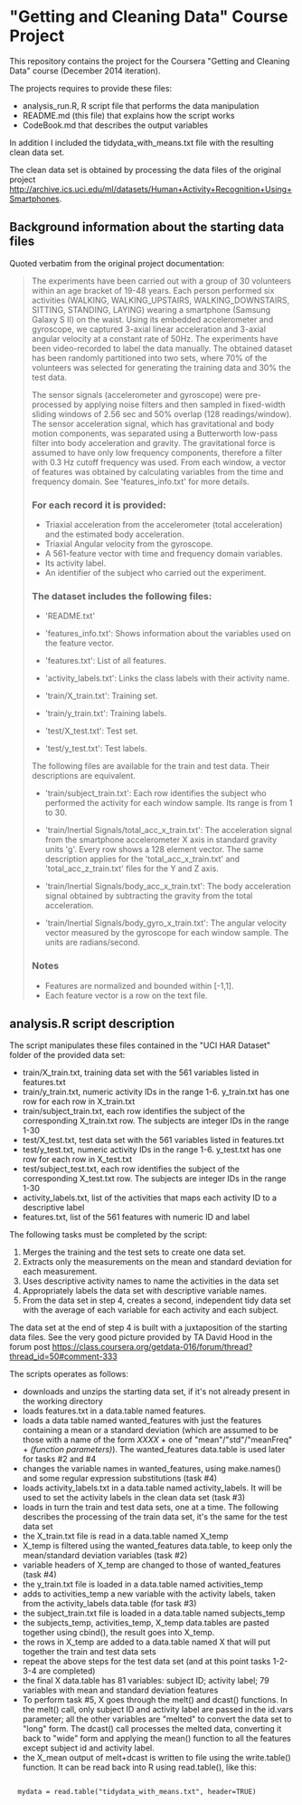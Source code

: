 # "Getting and Cleaning Data" Course Project


This repository contains the project for the Coursera "Getting and Cleaning Data" course (December 2014 iteration).

The projects requires to provide these files:
* analysis_run.R, R script file that performs the data manipulation
* README.md (this file) that explains how the script works
* CodeBook.md that describes the output variables

In addition I included the tidydata_with_means.txt file with the resulting clean data set.

The clean data set is obtained by processing the data files of the original project http://archive.ics.uci.edu/ml/datasets/Human+Activity+Recognition+Using+Smartphones.

## Background information about the starting data files

Quoted verbatim from the original project documentation:

> The experiments have been carried out with a group of 30 volunteers within an age bracket of 19-48 years. Each person performed six activities (WALKING, WALKING_UPSTAIRS, WALKING_DOWNSTAIRS, SITTING, STANDING, LAYING) wearing a smartphone (Samsung Galaxy S II) on the waist. Using its embedded accelerometer and gyroscope, we captured 3-axial linear acceleration and 3-axial angular velocity at a constant rate of 50Hz. The experiments have been video-recorded to label the data manually. The obtained dataset has been randomly partitioned into two sets, where 70% of the volunteers was selected for generating the training data and 30% the test data. 
> 
> The sensor signals (accelerometer and gyroscope) were pre-processed by applying noise filters and then sampled in fixed-width sliding windows of 2.56 sec and 50% overlap (128 readings/window). The sensor acceleration signal, which has gravitational and body motion components, was separated using a Butterworth low-pass filter into body acceleration and gravity. The gravitational force is assumed to have only low frequency components, therefore a filter with 0.3 Hz cutoff frequency was used. From each window, a vector of features was obtained by calculating variables from the time and frequency domain. See 'features_info.txt' for more details. 
> 
> ### For each record it is provided:
> 
> - Triaxial acceleration from the accelerometer (total acceleration) and the estimated body acceleration.
> - Triaxial Angular velocity from the gyroscope. 
> - A 561-feature vector with time and frequency domain variables. 
> - Its activity label. 
> - An identifier of the subject who carried out the experiment.
> 
> ### The dataset includes the following files:
> 
> - 'README.txt'
> 
> - 'features_info.txt': Shows information about the variables used on the feature vector.
> 
> - 'features.txt': List of all features.
> 
> - 'activity_labels.txt': Links the class labels with their activity name.
> 
> - 'train/X_train.txt': Training set.
> 
> - 'train/y_train.txt': Training labels.
> 
> - 'test/X_test.txt': Test set.
> 
> - 'test/y_test.txt': Test labels.
> 
> The following files are available for the train and test data. Their descriptions are equivalent. 
> 
> - 'train/subject_train.txt': Each row identifies the subject who performed the activity for each window sample. Its range is from 1 to 30. 
> 
> - 'train/Inertial Signals/total_acc_x_train.txt': The acceleration signal from the smartphone accelerometer X axis in standard gravity units 'g'. Every row shows a 128 element vector. The same description applies for the 'total_acc_x_train.txt' and 'total_acc_z_train.txt' files for the Y and Z axis. 
> 
> - 'train/Inertial Signals/body_acc_x_train.txt': The body acceleration signal obtained by subtracting the gravity from the total acceleration. 
> 
> - 'train/Inertial Signals/body_gyro_x_train.txt': The angular velocity vector measured by the gyroscope for each window sample. The units are radians/second. 
> 
> ### Notes
>
> - Features are normalized and bounded within [-1,1].
> - Each feature vector is a row on the text file.

## analysis.R script description

The script manipulates these files contained in the "UCI HAR Dataset" folder of the provided data set:

* train/X_train.txt, training data set with the 561 variables listed in features.txt
* train/y_train.txt, numeric activity IDs in the range 1-6. y_train.txt has one row for each row in X_train.txt
* train/subject_train.txt, each row identifies the subject of the corresponding X_train.txt row. The subjects are integer IDs in the range 1-30
* test/X_test.txt, test data set with the 561 variables listed in features.txt
* test/y_test.txt, numeric activity IDs in the range 1-6. y_test.txt has one row for each row in X_test.txt
* test/subject_test.txt, each row identifies the subject of the corresponding X_test.txt row. The subjects are integer IDs in the range 1-30
* activity_labels.txt, list of the activities that maps each activity ID to a descriptive label
* features.txt, list of the 561 features with numeric ID and label

The following tasks must be completed by the script:

1. Merges the training and the test sets to create one data set.
2. Extracts only the measurements on the mean and standard deviation for each measurement. 
3. Uses descriptive activity names to name the activities in the data set
4. Appropriately labels the data set with descriptive variable names. 
5. From the data set in step 4, creates a second, independent tidy data set with the average of each variable for each activity and each subject.

The data set at the end of step 4 is built with a juxtaposition of the starting data files. See the very good picture provided by TA David Hood in the forum post https://class.coursera.org/getdata-016/forum/thread?thread_id=50#comment-333

The scripts operates as follows:
* downloads and unzips the starting data set, if it's not already present in the working directory
* loads features.txt in a data.table named features. 
* loads a data table named wanted_features with just the features containing a mean or a standard deviation (which are assumed to be those with a name of the form <i>XXXX</i> + one of "mean"/"std"/"meanFreq" + <i>(function parameters)</i>). The wanted_features data.table is used later for tasks #2 and #4
* changes the variable names in wanted_features, using make.names() and some regular expression substitutions (task #4)
* loads activity_labels.txt in a data.table named activity_labels. It will be used to set the activity labels in the clean data set (task #3)
* loads in turn the train and test data sets, one at a time. The following describes the processing of the train data set, it's the same for the test data set
* the X_train.txt file is read in a data.table named X_temp
* X_temp is filtered using the wanted_features data.table, to keep only the mean/standard deviation variables (task #2)
* variable headers of X_temp are changed to those of wanted_features (task #4)
* the y_train.txt file is loaded in a data.table named activities_temp
* adds to activities_temp a new variable with the activity labels, taken from the activity_labels data.table (for task #3)
* the subject_train.txt file is loaded in a data.table named subjects_temp
* the subjects_temp, activities_temp, X_temp data.tables are pasted together using cbind(), the result goes into X_temp.
* the rows in X_temp are added to a data.table named X that will put together the train and test data sets
* repeat the above steps for the test data set (and at this point tasks 1-2-3-4 are completed)
* the final X data.table has 81 variables: subject ID; activity label; 79 variables with mean and standard deviation features
* To perform task #5, X goes through the melt() and dcast() functions. In the melt() call, only subject ID and activity label are passed in the id.vars parameter; all the other variables are "melted" to convert the data set to "long" form. The dcast() call processes the melted data, converting it back to "wide" form and applying the mean() function to all the features except subject id and activity label.
* the X_mean output of melt+dcast is written to file using the write.table() function. It can be read back into R using read.table(), like this:

<pre><code>
  mydata = read.table("tidydata_with_means.txt", header=TRUE)
</code></pre>
